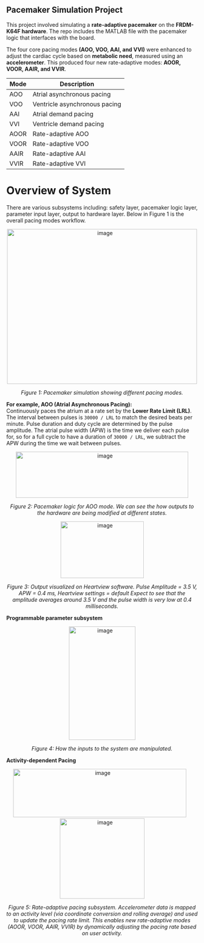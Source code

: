 ## Pacemaker Simulation Project

This project involved simulating a **rate-adaptive pacemaker** on the **FRDM-K64F hardware**. The repo includes the MATLAB file with the pacemaker logic that interfaces with the board.

The four core pacing modes **(AOO, VOO, AAI, and VVI)** were enhanced to adjust the cardiac cycle based on **metabolic need**, measured using an **accelerometer**. This produced four new rate-adaptive modes: **AOOR, VOOR, AAIR, and VVIR**.

| Mode  | Description                           |
|-------|---------------------------------------|
| AOO   | Atrial asynchronous pacing             |
| VOO   | Ventricle asynchronous pacing          |
| AAI   | Atrial demand pacing                   |
| VVI   | Ventricle demand pacing                |
| AOOR  | Rate-adaptive AOO                      |
| VOOR  | Rate-adaptive VOO                      |
| AAIR  | Rate-adaptive AAI                      |
| VVIR  | Rate-adaptive VVI                      |

# Overview of System
There are various subsystems including: safety layer, pacemaker logic layer, parameter input layer, output to hardware layer. Below in Figure 1 is the overall pacing modes workflow.

<p align="center">
  <img width="500" height="407" alt="image" src="https://github.com/user-attachments/assets/d78cdebf-36fa-4b5f-8a3c-1c8d18527943" />
</p>

<p align="center">
  <em>Figure 1: Pacemaker simulation showing different pacing modes.</em>
</p>

**For example, AOO (Atrial Asynchronous Pacing):**  
Continuously paces the atrium at a rate set by the **Lower Rate Limit (LRL)**. The interval between pulses is `30000 / LRL` to match the desired beats per minute. Pulse duration and duty cycle are determined by the pulse amplitude. The atrial pulse width (APW) is the time we deliver each pulse for, so for a full cycle to have a duration of `30000 / LRL`, we subtract the APW during the time we wait between pulses.

<p align="center">
  <img width="454" height="121" alt="image" src="https://github.com/user-attachments/assets/91f0491e-86d3-4131-ac8b-e213848d2f2d" />
</p>

<p align="center">
  <em>Figure 2: Pacemaker logic for AOO mode. We can see the how outputs to the hardware are being modified at different states.</em>
</p>

<p align="center">
  <img width="219" height="149" alt="image" src="https://github.com/user-attachments/assets/6620df51-a00d-4220-9d67-aa136e701424" />
</p>

<p align="center">
  <em>Figure 3: Output visualized on Heartview software. Pulse Amplitude = 3.5 V, APW = 0.4 ms, Heartview settings = default
Expect to see that the amplitude averages around 3.5 V and the pulse width is very low at 0.4 milliseconds.  </em>
</p>

**Programmable parameter subsystem**
<p align="center">
  <img width="175" height="298" alt="image" src="https://github.com/user-attachments/assets/a0d8cdd1-29f1-41a3-a360-b08e3fcdf46e" />
</p>

<p align="center">
  <em>Figure 4: How the inputs to the system are manipulated.</em>
</p>

**Activity-dependent Pacing**
<p align="center">
  <img width="456" height="127" alt="image" src="https://github.com/user-attachments/assets/0a6e821e-78a9-4999-858e-bc5d0546f1ae" />
  &nbsp;&nbsp;
  <img width="223" height="211" alt="image" src="https://github.com/user-attachments/assets/baa6bcd5-b531-458c-aea8-ca126b38c194" />
</p>

<p align="center">
  <em>Figure 5: Rate-adaptive pacing subsystem. Accelerometer data is mapped to an activity level (via coordinate conversion and rolling average) and used to update the pacing rate limit. This enables new rate-adaptive modes (AOOR, VOOR, AAIR, VVIR) by dynamically adjusting the pacing rate based on user activity.</em>
</p>










